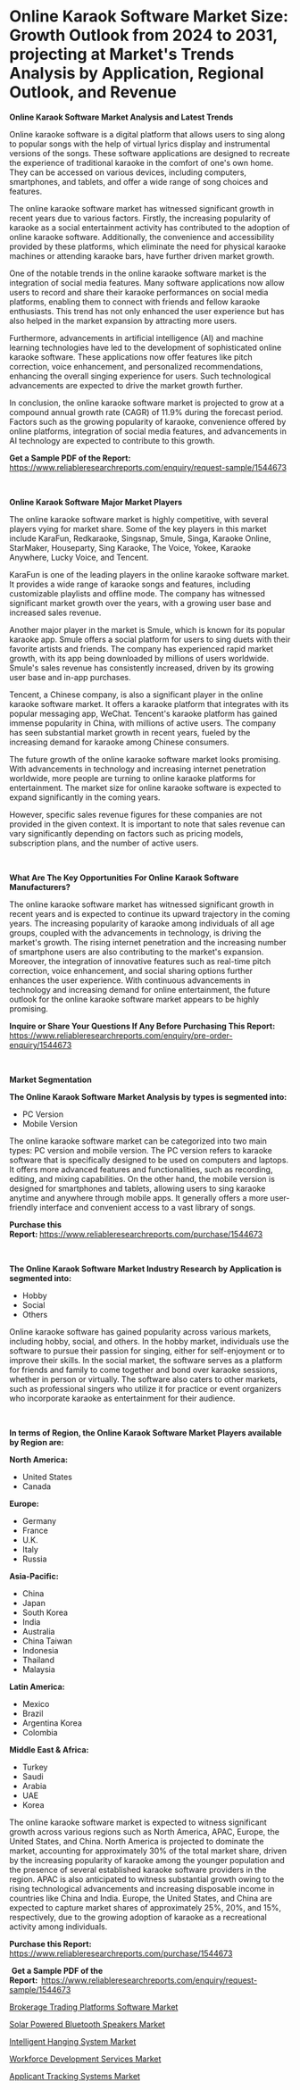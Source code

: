<p><h1>Online Karaok Software Market Size: Growth Outlook from 2024 to 2031, projecting at Market's Trends Analysis by Application, Regional Outlook, and Revenue</h1></p><p><strong>Online Karaok Software Market Analysis and Latest Trends</strong></p>
<p><p>Online karaoke software is a digital platform that allows users to sing along to popular songs with the help of virtual lyrics display and instrumental versions of the songs. These software applications are designed to recreate the experience of traditional karaoke in the comfort of one's own home. They can be accessed on various devices, including computers, smartphones, and tablets, and offer a wide range of song choices and features.</p><p>The online karaoke software market has witnessed significant growth in recent years due to various factors. Firstly, the increasing popularity of karaoke as a social entertainment activity has contributed to the adoption of online karaoke software. Additionally, the convenience and accessibility provided by these platforms, which eliminate the need for physical karaoke machines or attending karaoke bars, have further driven market growth.</p><p>One of the notable trends in the online karaoke software market is the integration of social media features. Many software applications now allow users to record and share their karaoke performances on social media platforms, enabling them to connect with friends and fellow karaoke enthusiasts. This trend has not only enhanced the user experience but has also helped in the market expansion by attracting more users.</p><p>Furthermore, advancements in artificial intelligence (AI) and machine learning technologies have led to the development of sophisticated online karaoke software. These applications now offer features like pitch correction, voice enhancement, and personalized recommendations, enhancing the overall singing experience for users. Such technological advancements are expected to drive the market growth further.</p><p>In conclusion, the online karaoke software market is projected to grow at a compound annual growth rate (CAGR) of 11.9% during the forecast period. Factors such as the growing popularity of karaoke, convenience offered by online platforms, integration of social media features, and advancements in AI technology are expected to contribute to this growth.</p></p>
<p><strong>Get a Sample PDF of the Report:&nbsp;</strong> <a href="https://www.reliableresearchreports.com/enquiry/request-sample/1544673">https://www.reliableresearchreports.com/enquiry/request-sample/1544673</a></p>
<p>&nbsp;</p>
<p><strong>Online Karaok Software Major Market Players</strong></p>
<p><p>The online karaoke software market is highly competitive, with several players vying for market share. Some of the key players in this market include KaraFun, Redkaraoke, Singsnap, Smule, Singa, Karaoke Online, StarMaker, Houseparty, Sing Karaoke, The Voice, Yokee, Karaoke Anywhere, Lucky Voice, and Tencent.</p><p>KaraFun is one of the leading players in the online karaoke software market. It provides a wide range of karaoke songs and features, including customizable playlists and offline mode. The company has witnessed significant market growth over the years, with a growing user base and increased sales revenue.</p><p>Another major player in the market is Smule, which is known for its popular karaoke app. Smule offers a social platform for users to sing duets with their favorite artists and friends. The company has experienced rapid market growth, with its app being downloaded by millions of users worldwide. Smule's sales revenue has consistently increased, driven by its growing user base and in-app purchases.</p><p>Tencent, a Chinese company, is also a significant player in the online karaoke software market. It offers a karaoke platform that integrates with its popular messaging app, WeChat. Tencent's karaoke platform has gained immense popularity in China, with millions of active users. The company has seen substantial market growth in recent years, fueled by the increasing demand for karaoke among Chinese consumers.</p><p>The future growth of the online karaoke software market looks promising. With advancements in technology and increasing internet penetration worldwide, more people are turning to online karaoke platforms for entertainment. The market size for online karaoke software is expected to expand significantly in the coming years.</p><p>However, specific sales revenue figures for these companies are not provided in the given context. It is important to note that sales revenue can vary significantly depending on factors such as pricing models, subscription plans, and the number of active users.</p></p>
<p>&nbsp;</p>
<p><strong>What Are The Key Opportunities For Online Karaok Software Manufacturers?</strong></p>
<p><p>The online karaoke software market has witnessed significant growth in recent years and is expected to continue its upward trajectory in the coming years. The increasing popularity of karaoke among individuals of all age groups, coupled with the advancements in technology, is driving the market's growth. The rising internet penetration and the increasing number of smartphone users are also contributing to the market's expansion. Moreover, the integration of innovative features such as real-time pitch correction, voice enhancement, and social sharing options further enhances the user experience. With continuous advancements in technology and increasing demand for online entertainment, the future outlook for the online karaoke software market appears to be highly promising.</p></p>
<p><strong>Inquire or Share Your Questions If Any Before Purchasing This Report:</strong> <a href="https://www.reliableresearchreports.com/enquiry/pre-order-enquiry/1544673">https://www.reliableresearchreports.com/enquiry/pre-order-enquiry/1544673</a></p>
<p>&nbsp;</p>
<p><strong>Market Segmentation</strong></p>
<p><strong>The Online Karaok Software Market Analysis by types is segmented into:</strong></p>
<p><ul><li>PC Version</li><li>Mobile Version</li></ul></p>
<p><p>The online karaoke software market can be categorized into two main types: PC version and mobile version. The PC version refers to karaoke software that is specifically designed to be used on computers and laptops. It offers more advanced features and functionalities, such as recording, editing, and mixing capabilities. On the other hand, the mobile version is designed for smartphones and tablets, allowing users to sing karaoke anytime and anywhere through mobile apps. It generally offers a more user-friendly interface and convenient access to a vast library of songs.</p></p>
<p><strong>Purchase this Report:&nbsp;</strong><a href="https://www.reliableresearchreports.com/purchase/1544673">https://www.reliableresearchreports.com/purchase/1544673</a></p>
<p>&nbsp;</p>
<p><strong>The Online Karaok Software Market Industry Research by Application is segmented into:</strong></p>
<p><ul><li>Hobby</li><li>Social</li><li>Others</li></ul></p>
<p><p>Online karaoke software has gained popularity across various markets, including hobby, social, and others. In the hobby market, individuals use the software to pursue their passion for singing, either for self-enjoyment or to improve their skills. In the social market, the software serves as a platform for friends and family to come together and bond over karaoke sessions, whether in person or virtually. The software also caters to other markets, such as professional singers who utilize it for practice or event organizers who incorporate karaoke as entertainment for their audience.</p></p>
<p>&nbsp;</p>
<p><strong>In terms of Region, the Online Karaok Software Market Players available by Region are:</strong></p>
<p>
    <p> <strong> North America: </strong>
        <ul>
            <li>United States</li>
            <li>Canada</li>
        </ul>
        </p> 
    <p> <strong> Europe: </strong>
        <ul>
            <li>Germany</li>
            <li>France</li>
            <li>U.K.</li>
            <li>Italy</li>
            <li>Russia</li>
        </ul>
        </p> 
    <p> <strong> Asia-Pacific: </strong>
        <ul>
            <li>China</li>
            <li>Japan</li>
            <li>South Korea</li>
            <li>India</li>
            <li>Australia</li>
            <li>China Taiwan</li>
            <li>Indonesia</li>
            <li>Thailand</li>
            <li>Malaysia</li>
        </ul>
        </p> 
    <p> <strong> Latin America: </strong>
        <ul>
            <li>Mexico</li>
            <li>Brazil</li>
            <li>Argentina Korea</li>
            <li>Colombia</li>
        </ul>
        </p> 
    <p> <strong> Middle East & Africa: </strong>
        <ul>
            <li>Turkey</li>
            <li>Saudi</li>
            <li>Arabia</li>
            <li>UAE</li>
            <li>Korea</li>
        </ul>
    </p>
    </p>
<p><p>The online karaoke software market is expected to witness significant growth across various regions such as North America, APAC, Europe, the United States, and China. North America is projected to dominate the market, accounting for approximately 30% of the total market share, driven by the increasing popularity of karaoke among the younger population and the presence of several established karaoke software providers in the region. APAC is also anticipated to witness substantial growth owing to the rising technological advancements and increasing disposable income in countries like China and India. Europe, the United States, and China are expected to capture market shares of approximately 25%, 20%, and 15%, respectively, due to the growing adoption of karaoke as a recreational activity among individuals.</p></p>
<p><strong>Purchase this Report: </strong><a href="https://www.reliableresearchreports.com/purchase/1544673">https://www.reliableresearchreports.com/purchase/1544673</a></p>
<p>&nbsp;<strong>Get a Sample PDF of the Report:&nbsp;&nbsp;</strong><a href="https://www.reliableresearchreports.com/enquiry/request-sample/1544673">https://www.reliableresearchreports.com/enquiry/request-sample/1544673</a></p>
<p><strong></strong></p>
<p><p><a href="https://medium.com/@christinegreen87/brokerage-trading-platforms-software-market-comprehensive-assessment-by-type-application-and-0d7f76778187">Brokerage Trading Platforms Software Market</a></p><p><a href="https://medium.com/@christinegreen87/decoding-solar-powered-bluetooth-speakers-market-metrics-market-share-trends-and-growth-patterns-38465dd248ec">Solar Powered Bluetooth Speakers Market</a></p><p><a href="https://medium.com/@christinegreen87/intelligent-hanging-system-market-size-reveals-the-best-marketing-channels-in-global-industry-32b61a8771dc">Intelligent Hanging System Market</a></p><p><a href="https://medium.com/@christinegreen87/workforce-development-services-market-trends-and-market-analysis-forecasted-for-period-2024-2031-4808f18d14ab">Workforce Development Services Market</a></p><p><a href="https://medium.com/@christinegreen87/applicant-tracking-systems-market-share-evolution-and-market-growth-trends-2024-2031-3aec07b3a418">Applicant Tracking Systems Market</a></p></p>